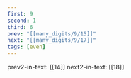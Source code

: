 ```yaml
---
first: 9
second: 1
third: 6
prev: "[[many_digits/9/15]]"
next: "[[many_digits/9/17]]"
tags: [even]
---
```

prev2-in-text: [[14]]
next2-in-text: [[18]]
